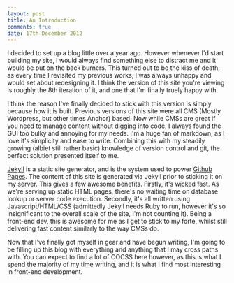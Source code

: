 ```yaml
---
layout: post
title: An Introduction
comments: true
date: 17th December 2012
---
```


I decided to set up a blog little over a year ago. However whenever I'd start building my site, I would always find something else to distract me and it would be put on the back burners. This turned out to be the kiss of death, as every time I revisited my previous works, I was always unhappy and would set about redesigning it. I think the version of this site you're viewing is roughly the 8th iteration of it, and one that I'm finally truely happy with.

I think the reason I've finally decided to stick with this version is simply because how it is built. Previous versions of this site were all CMS (Mostly Wordpress, but other times Anchor) based. Now while CMSs are great if you need to manage content without digging into code, I always found the GUI too bulky and annoying for my needs. I'm a huge fan of markdown, as I love it's simplicity and ease to write. Combining this with my steadily growing (albiet still rather basic) knowledge of version control and git, the perfect solution presented itself to me.

[Jekyll](http://jekyllrb.com) is a static site generator, and is the system used to power [Github Pages](http://pages.github.com/). The content of this site is generated via Jekyll prior to sticking it on my server. This gives a few awesome benefits. Firstly, it's wicked fast. As we're serving up static HTML pages, there's no waiting time on database lookup or server code execution. Secondly, it's all written using Javascript/HTML/CSS (admittedly Jekyll needs Ruby to run, however it's so insignificant to the overall scale of the site, I'm not counting it). Being a front-end dev, this is awesome for me as I get to stick to my forte, whilst still delivering fast content similarly to the way CMSs do.

Now that I've finally got myself in gear and have begun writing, I'm going to be filling up this blog with everything and anything that I may cross paths with. You can expect to find a lot of OOCSS here however, as this is what I spend the majority of my time writing, and it is what I find most interesting in front-end development.